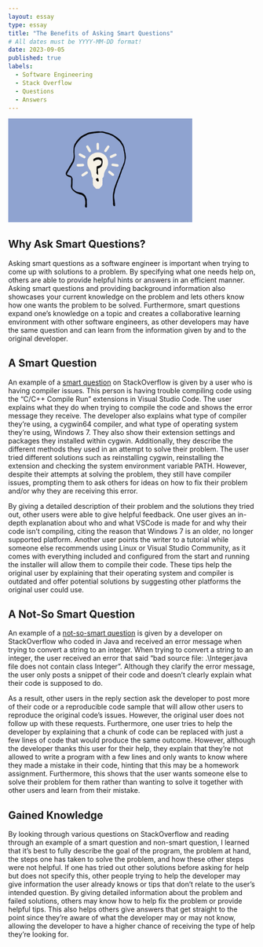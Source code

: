 ```yaml
---
layout: essay
type: essay
title: "The Benefits of Asking Smart Questions"
# All dates must be YYYY-MM-DD format!
date: 2023-09-05
published: true
labels:
  - Software Engineering
  - Stack Overflow
  - Questions
  - Answers
---
```


<img width="375px" class="rounded float-start pe-4" src="../img/essays/smart_question_image.png">

## Why Ask Smart Questions? 

Asking smart questions as a software engineer is important when trying to come up with solutions to a problem. By specifying what one needs help on, others are able to provide helpful hints or answers in an efficient manner. Asking smart questions and providing background information also showcases your current knowledge on the problem and lets others know how one wants the problem to be solved. Furthermore, smart questions expand one’s knowledge on a topic and creates a collaborative learning environment with other software engineers, as other developers may have the same question and can learn from the information given by and to the original developer. 

## A Smart Question

An example of a [smart question](https://stackoverflow.com/questions/77044071/visual-studio-code-c-c-compile-run-extension-compiling-error) on StackOverflow is given by a user who is having compiler issues. This person is having trouble compiling code using the “C/C++ Compile Run” extensions in Visual Studio Code. The user explains what they do when trying to compile the code and shows the error message they receive. The developer also explains what type of compiler they’re using, a cygwin64 compiler, and what type of operating system they’re using, Windows 7. They also show their extension settings and packages they installed within cygwin. Additionally, they describe the different methods they used in an attempt to solve their problem. The user tried different solutions such as reinstalling cygwin, reinstalling the extension and checking the system environment variable PATH. However, despite their attempts at solving the problem, they still have compiler issues, prompting them to ask others for ideas on how to fix their problem and/or why they are receiving this error. 

By giving a detailed description of their problem and the solutions they tried out, other users were able to give helpful feedback. One user gives an in-depth explanation about who and what VSCode is made for and why their code isn’t compiling, citing the reason that Windows 7 is an older, no longer supported platform. Another user points the writer to a tutorial while someone else recommends using Linux or Visual Studio Community, as it comes with everything included and configured from the start and running the installer will allow them to compile their code. These tips help the original user by explaining that their operating system and compiler is outdated and offer potential solutions by suggesting other platforms the original user could use. 

## A Not-So Smart Question

An example of a [not-so-smart question](https://stackoverflow.com/questions/77044071/visual-studio-code-c-c-compile-run-extension-compiling-error) is given by a developer on StackOverflow who coded in Java and received an error message when trying to convert a string to an integer. When trying to convert a string to an integer, the user received an error that said “bad source file: .\Integer.java file does not contain class Integer”. Although they clarify the error message, the user only posts a snippet of their code and doesn’t clearly explain what their code is supposed to do. 

As a result, other users in the reply section ask the developer to post more of their code or a reproducible code sample that will allow other users to reproduce the original code’s issues. However, the original user does not follow up with these requests. Furthermore, one user tries to help the developer by explaining that a chunk of code can be replaced with just a few lines of code that would produce the same outcome. However, although the developer thanks this user for their help, they explain that they’re not allowed to write a program with a few lines and only wants to know where they made a mistake in their code, hinting that this may be a homework assignment. Furthermore, this shows that the user wants someone else to solve their problem for them rather than wanting to solve it together with other users and learn from their mistake. 


## Gained Knowledge

By looking through various questions on StackOverflow and reading through an example of a smart question and non-smart question, I learned that it’s best to fully describe the goal of the program, the problem at hand, the steps one has taken to solve the problem, and how these other steps were not helpful. If one has tried out other solutions before asking for help but does not specify this, other people trying to help the developer may give information the user already knows or tips that don’t relate to the user’s intended question. By giving detailed information about the problem and failed solutions, others may know how to help fix the problem or provide helpful tips. This also helps others give answers that get straight to the point since they’re aware of what the developer may or may not know, allowing the developer to have a higher chance of receiving the type of help they’re looking for. 
